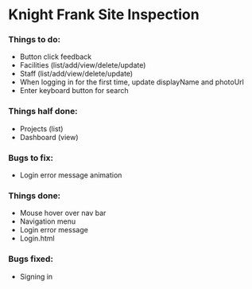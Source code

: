 # Knight Frank Site Inspection

### Things to do:
- Button click feedback
- Facilities (list/add/view/delete/update)
- Staff (list/add/view/delete/update)
- When logging in for the first time, update displayName and photoUrl
- Enter keyboard button for search

### Things half done:
- Projects (list)
- Dashboard (view)

### Bugs to fix:
- Login error message animation

### Things done:
- Mouse hover over nav bar
- Navigation menu
- Login error message
- Login.html

### Bugs fixed:
- Signing in
